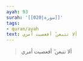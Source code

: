 ```yaml
---
ayah: 93
surah: '[[020|سورة]]'
tags:
- quran/ayah
text: ألا تتبعن ۖ أفعصيت أمري
---
```

> ألا تتبعن ۖ أفعصيت أمري
